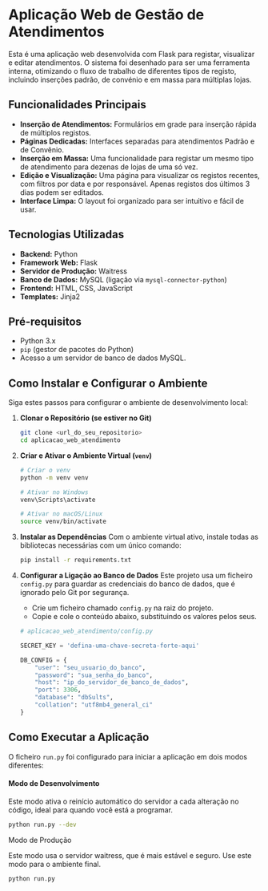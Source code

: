 # Aplicação Web de Gestão de Atendimentos

Esta é uma aplicação web desenvolvida com Flask para registar, visualizar e editar atendimentos. O sistema foi desenhado para ser uma ferramenta interna, otimizando o fluxo de trabalho de diferentes tipos de registo, incluindo inserções padrão, de convénio e em massa para múltiplas lojas.

## Funcionalidades Principais

-   **Inserção de Atendimentos:** Formulários em grade para inserção rápida de múltiplos registos.
-   **Páginas Dedicadas:** Interfaces separadas para atendimentos Padrão e de Convênio.
-   **Inserção em Massa:** Uma funcionalidade para registar um mesmo tipo de atendimento para dezenas de lojas de uma só vez.
-   **Edição e Visualização:** Uma página para visualizar os registos recentes, com filtros por data e por responsável. Apenas registos dos últimos 3 dias podem ser editados.
-   **Interface Limpa:** O layout foi organizado para ser intuitivo e fácil de usar.

## Tecnologias Utilizadas

-   **Backend:** Python
-   **Framework Web:** Flask
-   **Servidor de Produção:** Waitress
-   **Banco de Dados:** MySQL (ligação via `mysql-connector-python`)
-   **Frontend:** HTML, CSS, JavaScript
-   **Templates:** Jinja2


## Pré-requisitos

-   Python 3.x
-   `pip` (gestor de pacotes do Python)
-   Acesso a um servidor de banco de dados MySQL.

## Como Instalar e Configurar o Ambiente

Siga estes passos para configurar o ambiente de desenvolvimento local:

1.  **Clonar o Repositório (se estiver no Git)**
    ```bash
    git clone <url_do_seu_repositorio>
    cd aplicacao_web_atendimento
    ```

2.  **Criar e Ativar o Ambiente Virtual (`venv`)**
    ```bash
    # Criar o venv
    python -m venv venv

    # Ativar no Windows
    venv\Scripts\activate

    # Ativar no macOS/Linux
    source venv/bin/activate
    ```

3.  **Instalar as Dependências**
    Com o ambiente virtual ativo, instale todas as bibliotecas necessárias com um único comando:
    ```bash
    pip install -r requirements.txt
    ```

4.  **Configurar a Ligação ao Banco de Dados**
    Este projeto usa um ficheiro `config.py` para guardar as credenciais do banco de dados, que é ignorado pelo Git por segurança.
    -   Crie um ficheiro chamado `config.py` na raiz do projeto.
    -   Copie e cole o conteúdo abaixo, substituindo os valores pelos seus.

    ```python
    # aplicacao_web_atendimento/config.py

    SECRET_KEY = 'defina-uma-chave-secreta-forte-aqui'

    DB_CONFIG = {
        "user": "seu_usuario_do_banco",
        "password": "sua_senha_do_banco",
        "host": "ip_do_servidor_de_banco_de_dados",
        "port": 3306,
        "database": "dbSults",
        "collation": "utf8mb4_general_ci"
    }
    ```

## Como Executar a Aplicação

O ficheiro `run.py` foi configurado para iniciar a aplicação em dois modos diferentes:

#### Modo de Desenvolvimento
Este modo ativa o reinício automático do servidor a cada alteração no código, ideal para quando você está a programar.

```bash
python run.py --dev
```

Modo de Produção

Este modo usa o servidor waitress, que é mais estável e seguro. Use este modo para o ambiente final.

```bash
python run.py
```
